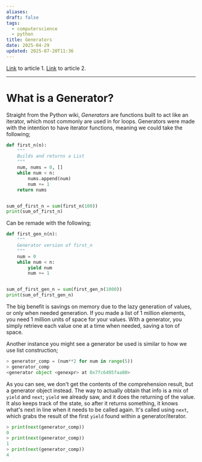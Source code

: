 ```yaml
---
aliases: 
draft: false
tags:
  - computerscience
  - python
title: Generators
date: 2025-04-29
updated: 2025-07-20T11:36
---
```

[Link](https://wiki.python.org/moin/Generators) to article 1.
[Link](https://realpython.com/introduction-to-python-generators/) to article 2.

--------------------------------------------------------------


# What is a Generator?

Straight from the Python wiki, *Generators* are functions built to act like an iterator, which most commonly are used in for loops. Generators were made with the intention to have iterator functions, meaning we could take the following;

```python
def first_n(n):
    """
    Builds and returns a List
    """
    num, nums = 0, []
    while num < n:
        nums.append(num)
        num += 1
    return nums


sum_of_first_n = sum(first_n(100))
print(sum_of_first_n)
```

Can be remade with the following;

```python
def first_gen_n(n):
    """
    Generator version of first_n
    """
    num = 0
    while num < n:
        yield num
        num += 1


sum_of_first_gen_n = sum(first_gen_n(1000))
print(sum_of_first_gen_n)
```

The big benefit is savings on memory due to the lazy generation of values, or only when needed generation. If you made a list of 1 million elements, you need 1 million units of space for your values. With a generator, you simply retrieve each value one at a time when needed, saving a ton of space.

Another instance you might see a generator be used is similar to how we use list construction;

```python
> generator_comp = (num**2 for num in range(5))
> generator_comp
<generator object <genexpr> at 0x7fc6495faa80>
```

As you can see, we don't get the contents of the comprehension result, but a generator object instead. The way to actually obtain that info is a mix of `yield` and `next`; `yield` we already saw, and it does the returning of the value. It also keeps track of the state, so after it returns something, it knows what's next in line when it needs to be called again. It's called using `next`, which grabs the result of the first `yield` found within a generator/iterator.

```python
> print(next(generator_comp))
0
> print(next(generator_comp))
1
> print(next(generator_comp))
4
```

